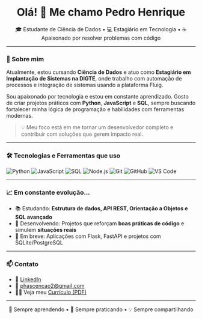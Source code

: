 <h1 align="center">Olá! 👋 Me chamo Pedro Henrique</h1>

<p align="center">
  🎓 Estudante de Ciência de Dados • 💻 Estagiário em Tecnologia • ☕ Apaixonado por resolver problemas com código
</p>

---

### 🚀 Sobre mim

Atualmente, estou cursando **Ciência de Dados** e atuo como **Estagiário em Implantação de Sistemas na DIGTE**, onde trabalho com automação de processos e integração de sistemas usando a plataforma Fluig.

Sou apaixonado por tecnologia e estou em constante aprendizado. Gosto de criar projetos práticos com **Python**, **JavaScript** e **SQL**, sempre buscando fortalecer minha lógica de programação e habilidades com ferramentas modernas.

> 💡 Meu foco está em me tornar um desenvolvedor completo e contribuir com soluções que gerem impacto real.

---

### 🛠️ Tecnologias e Ferramentas que uso

![Python](https://img.shields.io/badge/-Python-3776AB?style=flat&logo=python&logoColor=white)
![JavaScript](https://img.shields.io/badge/-JavaScript-F7DF1E?style=flat&logo=javascript&logoColor=black)
![SQL](https://img.shields.io/badge/-SQL-4479A1?style=flat&logo=mysql&logoColor=white)
![Node.js](https://img.shields.io/badge/-Node.js-339933?style=flat&logo=node.js&logoColor=white)
![Git](https://img.shields.io/badge/-Git-F05032?style=flat&logo=git&logoColor=white)
![GitHub](https://img.shields.io/badge/-GitHub-181717?style=flat&logo=github&logoColor=white)
![VS Code](https://img.shields.io/badge/-VSCode-007ACC?style=flat&logo=visual-studio-code&logoColor=white)

---

### 📈 Em constante evolução...

- 📚 Estudando: **Estrutura de dados, API REST, Orientação a Objetos e SQL avançado**
- 🧠 Desenvolvendo: Projetos que reforçam **boas práticas de código** e simulem **situações reais**
- 🚀 Em breve: Aplicações com Flask, FastAPI e projetos com SQLite/PostgreSQL

---

### 📫 Contato

- 💼 [LinkedIn](https://www.linkedin.com/in/ph-ascencao)
- 📧 phascencao2@gmail.com
- 🧑‍💻 Veja meu [Currículo (PDF)](https://github.com/Phascencao/curriculo/blob/main/Curr%C3%ADculo%20Pedro%20Henrique%20M.%20D%C2%B4Ascen%C3%A7%C3%A3o.pdf)

---

<p align="center">
  🌱 Sempre aprendendo • 🔄 Sempre praticando • 💡 Sempre compartilhando
</p>
